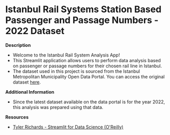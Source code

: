 # Istanbul Rail Systems Station Based Passenger and Passage Numbers - 2022 Dataset

**Description**
- Welcome to the Istanbul Rail System Analysis App!
- This Streamlit application allows users to perform data analysis based on passenger or passage numbers for their chosen rail line in Istanbul.
- The dataset used in this project is sourced from the Istanbul Metropolitan Municipality Open Data Portal. You can access the original dataset [here](https://data.ibb.gov.tr/en/dataset/yas-grubuna-gore-rayli-sistemler-istasyon-bazli-yolcu-ve-yolculuk-sayilari/resource/8bed95de-bbe2-4550-80f2-87ca51a97f3d).

**Additional Information**
- Since the latest dataset available on the data portal is for the year 2022, this analysis was prepared using that data.

**Resources**
- [Tyler Richards - Streamlit for Data Science (O'Reilly)](https://learning.oreilly.com/library/view/streamlit-for-data/9781803248226/)
